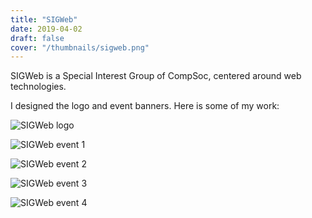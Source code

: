 ```yaml
---
title: "SIGWeb"
date: 2019-04-02
draft: false
cover: "/thumbnails/sigweb.png"
---
```


SIGWeb is a Special Interest Group of CompSoc, centered around web technologies.

I designed the logo and event banners. Here is some of my work:

![SIGWeb logo](/sigweb/logo.png)

![SIGWeb event 1](/sigweb/event-1.png)

![SIGWeb event 2](/sigweb/event-2.png)

![SIGWeb event 3](/sigweb/event-3.png)

![SIGWeb event 4](/sigweb/event-4.png)